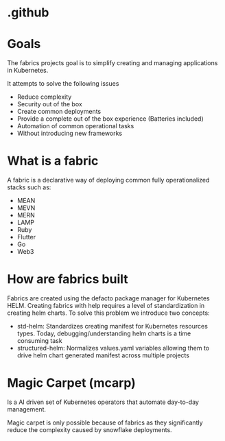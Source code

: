 # .github

# Goals

The fabrics projects goal is to simplify creating and managing applications in Kubernetes.

It attempts to solve the following issues

- Reduce complexity
- Security out of the box
- Create common deployments 
- Provide a complete out of the box experience (Batteries included)
- Automation of common operational tasks
- Without introducing new frameworks

# What is a fabric

A fabric is a declarative way of deploying common fully operationalized stacks  such as:

- MEAN
- MEVN
- MERN
- LAMP
- Ruby
- Flutter
- Go
- Web3

# How are fabrics built

Fabrics are created using the defacto package manager for Kubernetes HELM.  Creating fabrics with help requires a level of standardization in creating helm charts.  To solve this problem we introduce two concepts:

- std-helm: Standardizes creating manifest for Kubernetes resources types.  Today, debugging/understanding helm charts is a time consuming task
- structured-helm: Normalizes values.yaml variables allowing them to drive helm chart generated manifest across multiple projects

# Magic Carpet (mcarp)

Is a AI driven set of Kubernetes operators that automate day-to-day management.

Magic carpet is only possible because of fabrics as they significantly reduce the complexity caused by snowflake deployments.





